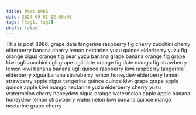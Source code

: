 ```yaml
---
title: Post 8986
date: 2024-09-01 12:00:00
tags: [tag1, tag2]
draft: false
---
```

This is post 8986.
grape
date
tangerine
raspberry
fig
cherry
zucchini
cherry
elderberry
banana
cherry
lemon
nectarine
yuzu
quince
elderberry
yuzu
fig
orange
xigua
orange
fig
pear
yuzu
banana
grape
banana
orange
fig
grape
kiwi
ugli
zucchini
ugli
grape
ugli
date
orange
fig
date
mango
fig
strawberry
lemon
kiwi
banana
banana
ugli
quince
raspberry
kiwi
raspberry
tangerine
elderberry
xigua
banana
strawberry
lemon
honeydew
elderberry
lemon
strawberry
apple
xigua
tangerine
quince
quince
kiwi
grape
grape
apple
quince
apple
kiwi
mango
nectarine
yuzu
elderberry
cherry
yuzu
watermelon
cherry
honeydew
xigua
orange
watermelon
apple
apple
banana
honeydew
lemon
strawberry
watermelon
kiwi
banana
quince
mango
nectarine
grape
cherry
